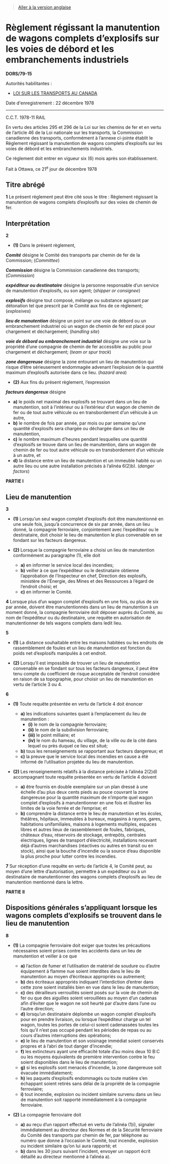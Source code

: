 > [Aller à la version anglaise](/en/Regulations/Statutory%20Orders%20and%20Regulations/79/15.md)

# Règlement régissant la manutention de wagons complets d’explosifs sur les voies de débord et les embranchements industriels

**DORS/79-15**

Autorités habilitantes : 
- [LOI SUR LES TRANSPORTS AU CANADA](/fr/Lois/Lois%20du%20Canada/1996/ch.%2010.md)

Date d'enregistrement : 22 décembre 1978

----------

C.C.T. 1978-11 RAIL

En vertu des articles 295 et 296 de la Loi sur les chemins de fer et en vertu de l’article 46 de la Loi nationale sur les transports, la Commission canadienne des transports, conformément à l’annexe ci-jointe établit le Règlement régissant la manutention de wagons complets d’explosifs sur les voies de débord et les embranchements industriels.

Ce règlement doit entrer en vigueur six (6) mois après son établissement.

Fait à Ottawa, ce 21<sup>e</sup> jour de décembre 1978




## Titre abrégé


**1** Le présent règlement peut être cité sous le titre : Règlement régissant la manutention de wagons complets d’explosifs sur des voies de chemin de fer.




## Interprétation


**2** 

- **(1)** Dans le présent règlement,

***Comité*** désigne le Comité des transports par chemin de fer de la Commission; (*Committee*)

***Commission*** désigne la Commission canadienne des transports; (*Commission*)

***expéditeur ou destinataire*** désigne la personne responsable d’un service de manutention d’explosifs, ou son agent; (*shipper or consignee*)

***explosifs*** désigne tout composé, mélange ou substance agissant par détonation tel que prescrit par le Comité aux fins de ce règlement; (*explosives*)

***lieu de manutention*** désigne un point sur une voie de débord ou un embranchement industriel où un wagon de chemin de fer est placé pour chargement et déchargement; (*handling site*)

***voie de débord ou embranchement industriel*** désigne une voie sur la propriété d’une compagnie de chemin de fer accessible au public pour chargement et déchargement; (*team or spur track*)

***zone dangereuse*** désigne la zone entourant un lieu de manutention qui risque d’être sérieusement endommagée advenant l’explosion de la quantité maximum d’explosifs autorisée dans ce lieu. (*hazard area*)

- **(2)** Aux fins du présent règlement, l’expression

***facteurs dangereux*** désigne
- **a)** le poids net maximal des explosifs se trouvant dans un lieu de manutention, soit à l’intérieur ou à l’extérieur d’un wagon de chemin de fer ou de tout autre véhicule ou en transbordement d’un véhicule à un autre,
- **b)** le nombre de fois par année, par mois ou par semaine qu’une quantité d’explosifs sera chargée ou déchargée dans un lieu de manutention,
- **c)** le nombre maximum d’heures pendant lesquelles une quantité d’explosifs se trouve dans un lieu de manutention, dans un wagon de chemin de fer ou tout autre véhicule ou en transbordement d’un véhicule à un autre, et
- **d)** la distance entre un lieu de manutention et un immeuble habité ou un autre lieu ou une autre installation précisés à l’alinéa 6(2)b). (*danger factors*)




**PARTIE I** 
## Lieu de manutention


**3** 

- **(1)** Lorsqu’un seul wagon complet d’explosifs doit être manutentionné en une seule fois, jusqu’à concurrence de six par année, dans un lieu donné, la compagnie ferroviaire, conjointement avec l’expéditeur ou le destinataire, doit choisir le lieu de manutention le plus convenable en se fondant sur les facteurs dangereux.

- **(2)** Lorsque la compagnie ferroviaire a choisi un lieu de manutention conformément au paragraphe (1), elle doit
	- **a)** en informer le service local des incendies;
	- **b)** veiller à ce que l’expéditeur ou le destinataire obtienne l’approbation de l’Inspecteur en chef, Direction des explosifs, ministère de l’Énergie, des Mines et des Ressources à l’égard de l’endroit choisi; et
	- **c)** en informer le Comité.



**4** Lorsque plus d’un wagon complet d’explosifs en une fois, ou plus de six par année, doivent être manutentionnés dans un lieu de manutention à un moment donné, la compagnie ferroviaire doit déposer auprès du Comité, au nom de l’expéditeur ou du destinataire, une requête en autorisation de manutentionner de tels wagons complets dans ledit lieu.



**5** 

- **(1)** La distance souhaitable entre les maisons habitées ou les endroits de rassemblement de foules et un lieu de manutention est fonction du poids net d’explosifs manipulés à cet endroit.

- **(2)** Lorsqu’il est impossible de trouver un lieu de manutention convenable en se fondant sur tous les facteurs dangereux, il peut être tenu compte du coefficient de risque acceptable de l’endroit considéré en raison de sa topographie, pour choisir un lieu de manutention en vertu de l’article 3 ou 4.



**6** 

- **(1)** Toute requête présentée en vertu de l’article 4 doit énoncer
	- **a)** les indications suivantes quant à l’emplacement du lieu de manutention :
		- **(i)** le nom de la compagnie ferroviaire;
		- **(ii)** le nom de la subdivision ferroviaire;
		- **(iii)** le point milliaire; et
		- **(iv)** le nom du hameau, du village, de la ville ou de la cité dans lequel ou près duquel ce lieu est situé;
	- **b)** tous les renseignements se rapportant aux facteurs dangereux; et
	- **c)** la preuve que le service local des incendies en cause a été informé de l’utilisation projetée du lieu de manutention.

- **(2)** Les renseignements relatifs à la distance précisée à l’alinéa 2(2)d) accompagnant toute requête présentée en vertu de l’article 4 doivent
	- **a)** être fournis en double exemplaire sur un plan dressé à une échelle d’au plus deux cents pieds au pouce couvrant la zone dangereuse pour la quantité maximum de n’importe quel wagon complet d’explosifs à manutentionner en une fois et illustrer les limites de la voie ferrée et de l’emprise; et
	- **b)** comprendre la distance entre le lieu de manutention et les écoles, théâtres, hôpitaux, immeubles à bureaux, magasins à rayons, gares, habitations unifamiliales, maisons à logements multiples, espaces libres et autres lieux de rassemblement de foules, fabriques, châteaux d’eau, réservoirs de stockage, entrepôts, centrales électriques, lignes de transport d’électricité, installations recevant déjà d’autres marchandises (réactives ou autres en transit ou en stock), ainsi que la bouche d’incendie ou la source d’eau disponible la plus proche pour lutter contre les incendies.



**7** Sur réception d’une requête en vertu de l’article 4, le Comité peut, au moyen d’une lettre d’autorisation, permettre à un expéditeur ou à un destinataire de manutentionner des wagons complets d’explosifs au lieu de manutention mentionné dans la lettre.




**PARTIE II** 
## Dispositions générales s’appliquant lorsque les wagons complets d’explosifs se trouvent dans le lieu de manutention


**8** 

- **(1)** La compagnie ferroviaire doit exiger que toutes les précautions nécessaires soient prises contre les accidents dans un lieu de manutention et veiller à ce que
	- **a)** l’action de fumer et l’utilisation de matériel de soudure ou d’autre équipement à flamme nue soient interdites dans le lieu de manutention au moyen d’écriteaux appropriés ou autrement;
	- **b)** des écriteaux appropriés indiquant l’interdiction d’entrer dans cette zone soient installés bien en vue dans le lieu de manutention;
	- **c)** des dérailleurs verrouillés soient posés sur la voie de chemin de fer ou que des aiguilles soient verouillées au moyen d’un cadenas afin d’éviter que le wagon ne soit heurté par d’autre dans l’une ou l’autre direction;
	- **d)** lorsqu’un destinataire déplombe un wagon complet d’explosifs pour en prendre livraison, ou lorsque l’expéditeur charge un tel wagon, toutes les portes de celui-ci soient cadenassées toutes les fois qu’il n’est pas occupé pendant les périodes de repas ou au cours d’autres interruptions des opérations;
	- **e)** le lieu de manutention et son voisinage immédiat soient conservés propres et à l’abri de tout danger d’incendie;
	- **f)** les extincteurs ayant une efficacité totale d’au moins deux 10 B:C ou les moyens équivalents de première intervention contre le feu soient disponibles dans le lieu de manutention;
	- **g)** si les explosifs sont menacés d’incendie, la zone dangereuse soit évacuée immédiatement;
	- **h)** les paquets d’explosifs endommagés ou toute matière s’en échappant soient retirés sans délai de la propriété de la compagnie ferroviaire;
	- **i)** tout incendie, explosion ou incident similaire survenu dans un lieu de manutention soit rapporté immédiatement à la compagnie ferroviaire.

- **(2)** La compagnie ferroviaire doit
	- **a)** au reçu d’un rapport effectué en vertu de l’alinéa (1)i), signaler immédiatement au directeur des Normes et de la Sécurité ferroviaire du Comité des transports par chemin de fer, par téléphone au numéro que donne à l’occasion le Comité, tout incendie, explosion ou incident similaire qu’on lui aura rapporté; et
	- **b)** dans les 30 jours suivant l’incident, envoyer un rapport écrit détaillé au directeur mentionné à l’alinéa a).


